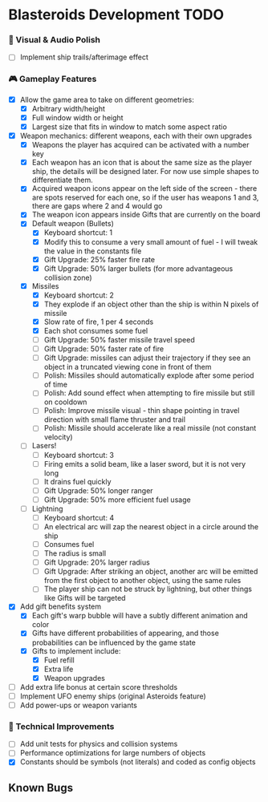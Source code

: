 # Blasteroids Development TODO

### 🎨 Visual & Audio Polish

- [ ] Implement ship trails/afterimage effect

### 🎮 Gameplay Features

- [x] Allow the game area to take on different geometries:
    - [x] Arbitrary width/height
    - [x] Full window width or height
    - [x] Largest size that fits in window to match some aspect ratio
- [x] Weapon mechanics: different weapons, each with their own upgrades
    - [x] Weapons the player has acquired can be activated with a number key
    - [x] Each weapon has an icon that is about the same size as the player ship, the details will be designed later. For now use simple shapes to differentiate them.
    - [x] Acquired weapon icons appear on the left side of the screen - there are spots reserved for each one, so if the user has weapons 1 and 3, there are gaps where 2 and 4 would go
    - [x] The weapon icon appears inside Gifts that are currently on the board
    - [x] Default weapon (Bullets)
        - [x] Keyboard shortcut: 1
        - [x] Modify this to consume a very small amount of fuel - I will tweak the value in the constants file
        - [x] Gift Upgrade: 25% faster fire rate
        - [x] Gift Upgrade: 50% larger bullets (for more advantageous collision zone)
    - [x] Missiles
        - [x] Keyboard shortcut: 2
        - [x] They explode if an object other than the ship is within N pixels of missile
        - [x] Slow rate of fire, 1 per 4 seconds
        - [x] Each shot consumes some fuel
        - [ ] Gift Upgrade: 50% faster missile travel speed
        - [ ] Gift Upgrade: 50% faster rate of fire
        - [ ] Gift Upgrade: missiles can adjust their trajectory if they see an object in a truncated viewing cone in front of them
        - [ ] Polish: Missiles should automatically explode after some period of time
        - [ ] Polish: Add sound effect when attempting to fire missile but still on cooldown
        - [ ] Polish: Improve missile visual - thin shape pointing in travel direction with small flame thruster and trail
        - [ ] Polish: Missile should accelerate like a real missile (not constant velocity)
    - [ ] Lasers!
        - [ ] Keyboard shortcut: 3
        - [ ] Firing emits a solid beam, like a laser sword, but it is not very long
        - [ ] It drains fuel quickly
        - [ ] Gift Upgrade: 50% longer ranger
        - [ ] Gift Upgrade: 50% more efficient fuel usage
    - [ ] Lightning
        - [ ] Keyboard shortcut: 4
        - [ ] An electrical arc will zap the nearest object in a circle around the ship
        - [ ] Consumes fuel
        - [ ] The radius is small
        - [ ] Gift Upgrade: 20% larger radius
        - [ ] Gift Upgrade: After striking an object, another arc will be emitted from the first object to another object, using the same rules
        - [ ] The player ship can not be struck by lightning, but other things like Gifts will be targeted
- [x] Add gift benefits system
    - [x] Each gift's warp bubble will have a subtly different animation and color
    - [x] Gifts have different probabilities of appearing, and those probabilities can be influenced by the game state
    - [x] Gifts to implement include:
        - [x] Fuel refill
        - [x] Extra life
        - [x] Weapon upgrades
- [ ] Add extra life bonus at certain score thresholds
- [ ] Implement UFO enemy ships (original Asteroids feature)
- [ ] Add power-ups or weapon variants

### 🔧 Technical Improvements

- [ ] Add unit tests for physics and collision systems
- [ ] Performance optimizations for large numbers of objects
- [x] Constants should be symbols (not literals) and coded as config objects

## Known Bugs
